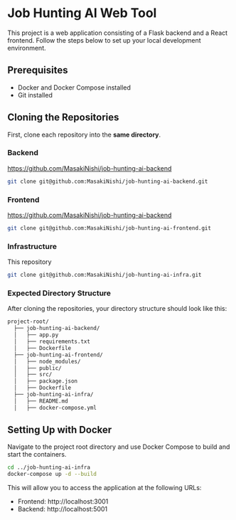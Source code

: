 # Job Hunting AI Web Tool

This project is a web application consisting of a Flask backend and a React frontend. Follow the steps below to set up your local development environment.

## Prerequisites

- Docker and Docker Compose installed
- Git installed

## Cloning the Repositories

First, clone each repository into the **same directory**.

### Backend

https://github.com/MasakiNishi/job-hunting-ai-backend

```bash
git clone git@github.com:MasakiNishi/job-hunting-ai-backend.git
```

### Frontend

https://github.com/MasakiNishi/job-hunting-ai-backend

```bash
git clone git@github.com:MasakiNishi/job-hunting-ai-frontend.git
```

### Infrastructure

This repository

```bash
git clone git@github.com:MasakiNishi/job-hunting-ai-infra.git
```

### Expected Directory Structure

After cloning the repositories, your directory structure should look like this:

```bash
project-root/
  ├── job-hunting-ai-backend/
  │   ├── app.py
  │   ├── requirements.txt
  │   ├── Dockerfile
  ├── job-hunting-ai-frontend/
  │   ├── node_modules/
  │   ├── public/
  │   ├── src/
  │   ├── package.json
  │   ├── Dockerfile
  ├── job-hunting-ai-infra/
  │   ├── README.md
  │   ├── docker-compose.yml
```

## Setting Up with Docker

Navigate to the project root directory and use Docker Compose to build and start the containers.

```bash
cd ../job-hunting-ai-infra
docker-compose up -d --build
```

This will allow you to access the application at the following URLs:

- Frontend: http://localhost:3001
- Backend: http://localhost:5001

